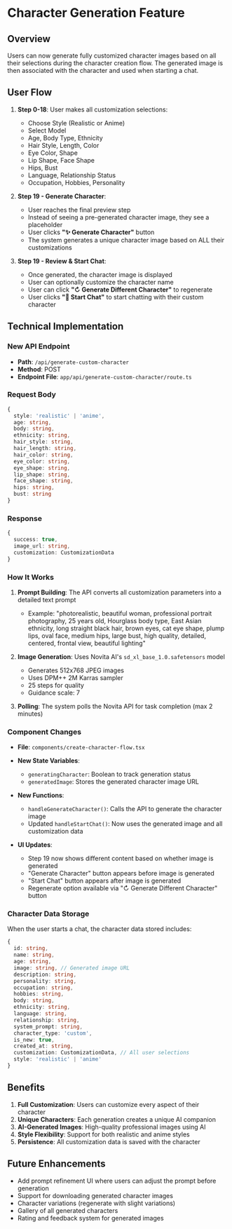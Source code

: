 # Character Generation Feature

## Overview
Users can now generate fully customized character images based on all their selections during the character creation flow. The generated image is then associated with the character and used when starting a chat.

## User Flow

1. **Step 0-18**: User makes all customization selections:
   - Choose Style (Realistic or Anime)
   - Select Model
   - Age, Body Type, Ethnicity
   - Hair Style, Length, Color
   - Eye Color, Shape
   - Lip Shape, Face Shape
   - Hips, Bust
   - Language, Relationship Status
   - Occupation, Hobbies, Personality

2. **Step 19 - Generate Character**:
   - User reaches the final preview step
   - Instead of seeing a pre-generated character image, they see a placeholder
   - User clicks **"✨ Generate Character"** button
   - The system generates a unique character image based on ALL their customizations

3. **Step 19 - Review & Start Chat**:
   - Once generated, the character image is displayed
   - User can optionally customize the character name
   - User can click **"↻ Generate Different Character"** to regenerate
   - User clicks **"💬 Start Chat"** to start chatting with their custom character

## Technical Implementation

### New API Endpoint
- **Path**: `/api/generate-custom-character`
- **Method**: POST
- **Endpoint File**: `app/api/generate-custom-character/route.ts`

### Request Body
```typescript
{
  style: 'realistic' | 'anime',
  age: string,
  body: string,
  ethnicity: string,
  hair_style: string,
  hair_length: string,
  hair_color: string,
  eye_color: string,
  eye_shape: string,
  lip_shape: string,
  face_shape: string,
  hips: string,
  bust: string
}
```

### Response
```typescript
{
  success: true,
  image_url: string,
  customization: CustomizationData
}
```

### How It Works

1. **Prompt Building**: The API converts all customization parameters into a detailed text prompt
   - Example: "photorealistic, beautiful woman, professional portrait photography, 25 years old, Hourglass body type, East Asian ethnicity, long straight black hair, brown eyes, cat eye shape, plump lips, oval face, medium hips, large bust, high quality, detailed, centered, frontal view, beautiful lighting"

2. **Image Generation**: Uses Novita AI's `sd_xl_base_1.0.safetensors` model
   - Generates 512x768 JPEG images
   - Uses DPM++ 2M Karras sampler
   - 25 steps for quality
   - Guidance scale: 7

3. **Polling**: The system polls the Novita API for task completion (max 2 minutes)

### Component Changes
- **File**: `components/create-character-flow.tsx`
- **New State Variables**:
  - `generatingCharacter`: Boolean to track generation status
  - `generatedImage`: Stores the generated character image URL

- **New Functions**:
  - `handleGenerateCharacter()`: Calls the API to generate the character image
  - Updated `handleStartChat()`: Now uses the generated image and all customization data

- **UI Updates**:
  - Step 19 now shows different content based on whether image is generated
  - "Generate Character" button appears before image is generated
  - "Start Chat" button appears after image is generated
  - Regenerate option available via "↻ Generate Different Character" button

### Character Data Storage
When the user starts a chat, the character data stored includes:
```typescript
{
  id: string,
  name: string,
  age: string,
  image: string, // Generated image URL
  description: string,
  personality: string,
  occupation: string,
  hobbies: string,
  body: string,
  ethnicity: string,
  language: string,
  relationship: string,
  system_prompt: string,
  character_type: 'custom',
  is_new: true,
  created_at: string,
  customization: CustomizationData, // All user selections
  style: 'realistic' | 'anime'
}
```

## Benefits

1. **Full Customization**: Users can customize every aspect of their character
2. **Unique Characters**: Each generation creates a unique AI companion
3. **AI-Generated Images**: High-quality professional images using AI
4. **Style Flexibility**: Support for both realistic and anime styles
5. **Persistence**: All customization data is saved with the character

## Future Enhancements

- Add prompt refinement UI where users can adjust the prompt before generation
- Support for downloading generated character images
- Character variations (regenerate with slight variations)
- Gallery of all generated characters
- Rating and feedback system for generated images
